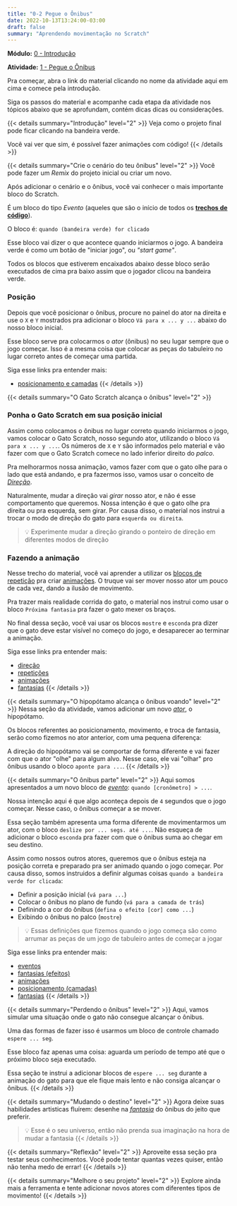 ```yaml
---
title: "0-2 Pegue o Ônibus"
date: 2022-10-13T13:24:00-03:00
draft: false
summary: "Aprendendo movimentação no Scratch"
---
```


**Módulo:** [0 - Introdução](https://projects.raspberrypi.org/pt-BR/pathways/scratch-intro)

**Atividade:** [1 - Pegue o Ônibus](https://projects.raspberrypi.org/pt-BR/projects/catch-the-bus/0)

Pra começar, abra o link do material clicando no nome da atividade aqui em cima e comece pela introdução.

Siga os passos do material e acompanhe cada etapa da atividade nos tópicos abaixo que se aprofundam, contém dicas dicas ou considerações.

{{< details summary="Introdução" level="2" >}}
Veja como o projeto final pode ficar clicando na bandeira verde.

Você vai ver que sim, é possível fazer animações com código!
{{< /details >}}

{{< details summary="Crie o cenário do teu ônibus" level="2" >}}
Você pode fazer um *Remix* do projeto inicial ou criar um novo.

Após adicionar o cenário e o ônibus, você vai conhecer o mais importante bloco do Scratch.

É um bloco do tipo *Evento* (aqueles que são o início de todos os [**trechos de código**](/conceitos/codigo)).

O bloco é: `quando (bandeira verde) for clicado`

Esse bloco vai dizer o que acontece quando iniciarmos o jogo. A bandeira verde é como um botão de "iniciar jogo", ou *"start game"*.

Todos os blocos que estiverem encaixados abaixo desse bloco serão executados de cima pra baixo assim que o jogador clicou na bandeira verde.

### Posição

Depois que você posicionar o ônibus, procure no painel do ator na direita e use o `X` e `Y` mostrados pra adicionar o bloco `Vá para x ... y ...` abaixo do nosso bloco inicial.

Esse bloco serve pra colocarmos o *ator* (ônibus) no seu lugar sempre que o jogo começar. Isso é a mesma coisa que colocar as peças do tabuleiro no lugar correto antes de começar uma partida.

Siga esse links pra entender mais:
- [posicionamento e camadas](/conceitos/posicionamento)
{{< /details >}}

{{< details summary="O Gato Scratch alcança o ônibus" level="2" >}}

### Ponha o Gato Scratch em sua posição inicial

Assim como colocamos o ônibus no lugar correto quando iniciarmos o jogo, vamos colocar o Gato Scratch, nosso segundo ator, utilizando o bloco `Vá para x ... y ...`. Os números de `X` e `Y` são informados pelo material e vão fazer com que o Gato Scratch comece no lado inferior direito do *palco*.

Pra melhorarmos nossa animação, vamos fazer com que o gato olhe para o lado que está andando, e pra fazermos isso, vamos usar o conceito de [*Direção*](/conceitos/direcao).

Naturalmente, mudar a direção vai *girar* nosso ator, e não é esse comportamento que queremos. Nossa intenção é que o gato olhe pra direita ou pra esquerda, sem girar. Por causa disso, o material nos instrui a trocar o modo de direção do gato para `esquerda ou direita`.

> 💡 Experimente mudar a direção girando o ponteiro de direção em diferentes modos de direção

### Fazendo a animação

Nesse trecho do material, você vai aprender a utilizar os [blocos de repetição](/conceitos/repeticoes) pra criar [animações](/conceitos/animacoes). O truque vai ser mover nosso ator um pouco de cada vez, dando a ilusão de movimento.

Pra trazer mais realidade corrida do gato, o material nos instrui como usar o bloco `Próxima fantasia` pra fazer o gato mexer os braços.

No final dessa seção, você vai usar os blocos `mostre` e `esconda` pra dizer que o gato deve estar visível no começo do jogo, e desaparecer ao terminar a animação.

Siga esse links pra entender mais:
- [direção](/conceitos/direcao)
- [repetições](/conceitos/repeticoes)
- [animações](/conceitos/animacoes)
- [fantasias](/conceitos/fantasias)
{{< /details >}}

{{< details summary="O hipopótamo alcança o ônibus voando" level="2" >}}
Nessa seção da atividade, vamos adicionar um novo [*ator*](/conceitos/atores), o hipopótamo.

Os blocos referentes ao posicionamento, movimento, e troca de fantasia, serão como fizemos no ator anterior, com uma pequena diferença:

A direção do hipopótamo vai se comportar de forma diferente e vai fazer com que o ator "olhe" para algum alvo. Nesse caso, ele vai "olhar" pro ônibus usando o bloco `aponte para ...`.
{{< /details >}}

{{< details summary="O ônibus parte" level="2" >}}
Aqui somos apresentados a um novo bloco de [*evento*](/conceitos/eventos): `quando [cronômetro] > ...`.

Nossa intenção aqui é que algo aconteça depois de `4` segundos que o jogo começar. Nesse caso, o ônibus começar a se mover.

Essa seção também apresenta uma forma diferente de movimentarmos um ator, com o bloco `deslize por ... segs. até ...`. Não esqueça de adicionar o bloco `esconda` pra fazer com que o ônibus suma ao chegar em seu destino.

Assim como nossos outros atores, queremos que o ônibus esteja na posição correta e preparado pra ser animado quando o jogo começar. Por causa disso, somos instruidos a definir algumas coisas `quando a bandeira verde for clicada`:

- Definir a posição inicial (`vá para ...`)
- Colocar o ônibus no plano de fundo (`vá para a camada de trás`)
- Definindo a cor do ônibus (`defina o efeito [cor] como ...`)
- Exibindo o ônibus no palco (`mostre`)

> 💡 Essas definições que fizemos quando o jogo começa são como arrumar as peças de um jogo de tabuleiro antes de começar a jogar

Siga esse links pra entender mais:
- [eventos](/conceitos/eventos)
- [fantasias (efeitos)](/conceitos/fantasias)
- [animações](/conceitos/animacoes)
- [posicionamento (camadas)](/conceitos/posicionamento)
- [fantasias](/conceitos/fantasias)
{{< /details >}}

{{< details summary="Perdendo o ônibus" level="2" >}}
Aqui, vamos simular uma situação onde o gato não consegue alcançar o ônibus.

Uma das formas de fazer isso é usarmos um bloco de controle chamado `espere ... seg`.

Esse bloco faz apenas uma coisa: aguarda um período de tempo até que o próximo bloco seja executado.

Essa seção te instrui a adicionar blocos de `espere ... seg` durante a animação do gato para que ele fique mais lento e não consiga alcançar o ônibus.
{{< /details >}}

{{< details summary="Mudando o destino" level="2" >}}
Agora deixe suas habilidades artisticas fluírem: desenhe na [*fantasia*](/conceitos/fantasias) do ônibus do jeito que preferir.

> 💡 Esse é o seu universo, então não prenda sua imaginação na hora de mudar a fantasia
{{< /details >}}

{{< details summary="Reflexão" level="2" >}}
Aproveite essa seção pra testar seus conhecimentos. Você pode tentar quantas vezes quiser, então não tenha medo de errar!
{{< /details >}}

{{< details summary="Melhore o seu projeto" level="2" >}}
Explore ainda mais a ferramenta e tente adicionar novos atores com diferentes tipos de movimento!
{{< /details >}}
